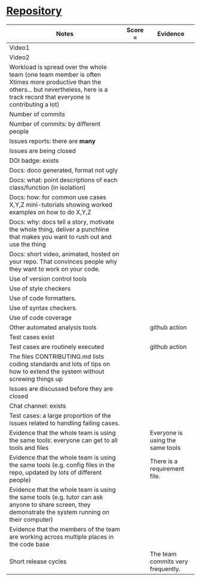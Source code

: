 # [Repository](https://github.com/JohnDamilola/FlashCards)
|Notes|Score = |Evidence|
|-----|---------|------|
|Video1||| 
|Video2||| 
|Workload is spread over the whole team (one team member is often Xtimes more productive than the others... but nevertheless, here is a track record that everyone is contributing a lot)|||
|Number of commits|||
|Number of commits: by different people|||
|Issues reports: there are **many**|||
|Issues are being closed|||
|DOI badge: exists|||
|Docs: doco generated, format not ugly |||
|Docs: what: point descriptions of each class/function (in isolation) || |
|Docs: how: for common use cases X,Y,Z mini-tutorials showing worked examples on how to do X,Y,Z|||
|Docs: why: docs tell a story, motivate the whole thing, deliver a punchline that makes you want to rush out and use the thing|||
|Docs: short video, animated, hosted on your repo. That convinces people why they want to work on your code.|||
|Use of version control tools|||
|Use of style checkers || |
|Use of code formatters. |||
|Use of syntax checkers. |||
|Use of code coverage |||
|Other automated analysis tools||github action |
|Test cases exist|||
|Test cases are routinely executed||github action |
|The files CONTRIBUTING.md lists coding standards and lots of tips on how to extend the system without screwing things up|||
|Issues are discussed before they are closed|| |
|Chat channel: exists|||
|Test cases: a large proportion of the issues related to handling failing cases.|| |
|Evidence that the whole team is using the same tools: everyone can get to all tools and files|| Everyone is using the same tools|
|Evidence that the whole team is using the same tools (e.g. config files in the repo, updated by lots of different people)||There is a requirement file. |
|Evidence that the whole team is using the same tools (e.g. tutor can ask anyone to share screen, they demonstrate the system running on their computer)|||
|Evidence that the members of the team are working across multiple places in the code base|||
|Short release cycles ||The team commits very frequently. |
